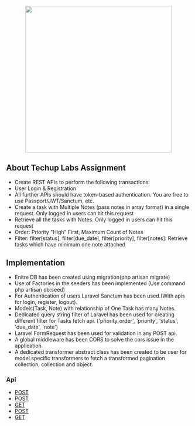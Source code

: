 <p align="center"><a href="https://techuplabs.com/" target="_blank"><img src="https://raw.githubusercontent.com/laravel/art/master/logo-lockup/5%20SVG/2%20CMYK/1%20Full%20Color/laravel-logolockup-cmyk-red.svg" width="400"></a></p>

## About Techup Labs Assignment

- Create REST APIs to perform the following transactions:
- User Login & Registration
- All further APIs should have token-based authentication. You are free to use Passport/JWT/Sanctum, etc.
- Create a task with Multiple Notes (pass notes in array format) in a single request. Only logged in     users can hit this request
- Retrieve all the tasks with Notes. Only logged in users can hit this request
- Order: Priority "High" First, Maximum Count of Notes
- Filter: filter[status], filter[due_date], filter[priority], filter[notes]: Retrieve tasks which have minimum one note attached

## Implementation

 - Enitre DB has been created using migration(php artisan migrate)
 - Use of Factories in the seeders has been implemented (Use command php artisan db:seed)
 - For Authentication of users Laravel Sanctum has been used.(With apis for login, register, logout).
 - Models(Task, Note) with relationship of One Task has many Notes.
 - Dedicated query string filter of Laravel has been used for creating different filter for Tasks fetch api. ('priority_order', 'priority', 'status', 'due_date', 'note')
 - Laravel FormRequest has been used for validation in any POST api.
 - A global middleware has been CORS to solve the cors issue in the application.
 - A dedicated transformer abstract class has been created to be user for model specific transformers to fetch a transformed pagination collection, collection and object.

### Api

- [POST](http://localhost:8000/api/register)
- [POST](http://localhost:8000/api/login)
- [GET](http://localhost:8000/api/logout)
- [POST](http://localhost:8000/api/tasks)
- [GET](http://localhost:8000/api/tasks)